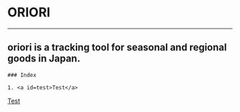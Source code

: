 # ORIORI
* * *
## oriori is a tracking tool for seasonal and regional goods in Japan.
```
### Index

1. <a id=test>Test</a>
```
[Test](#test)
